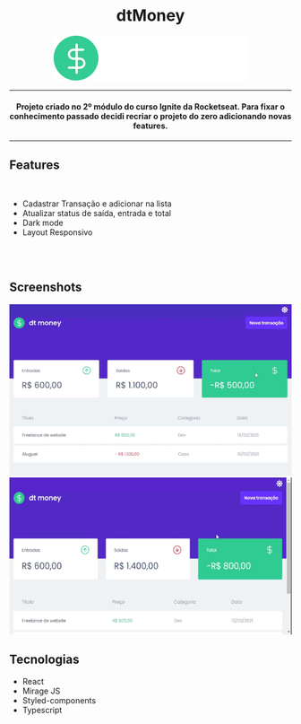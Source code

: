 <h1 align="center">dtMoney</h1>
<div align="center">
    <img  src="https://github.com/SandroJuniorr/Images-ReadMe-GItHub/blob/master/dtMoney/logo.svg" />
</div>
<hr>
<h4  align="center">Projeto criado no 2º módulo do curso Ignite da Rocketseat.  
Para fixar o conhecimento passado decidi recriar o projeto do zero adicionando novas features.
</h4>

 <hr>


## Features

<br>
 
 * Cadastrar Transação e adicionar na lista 
 * Atualizar status de saída, entrada e total
 * Dark mode
 * Layout Responsivo
  <br>


<br>

## Screenshots 
<div align="center">
    <img  src="https://github.com/SandroJuniorr/Images-ReadMe-GItHub/blob/master/dtMoney/cadastrar_transa%C3%A7%C3%A3o.gif" />
    <img  src="https://github.com/SandroJuniorr/Images-ReadMe-GItHub/blob/master/dtMoney/dark_mode.gif" />
    
</div>

## Tecnologias

 * React 
 * Mirage JS
 * Styled-components
 * Typescript






